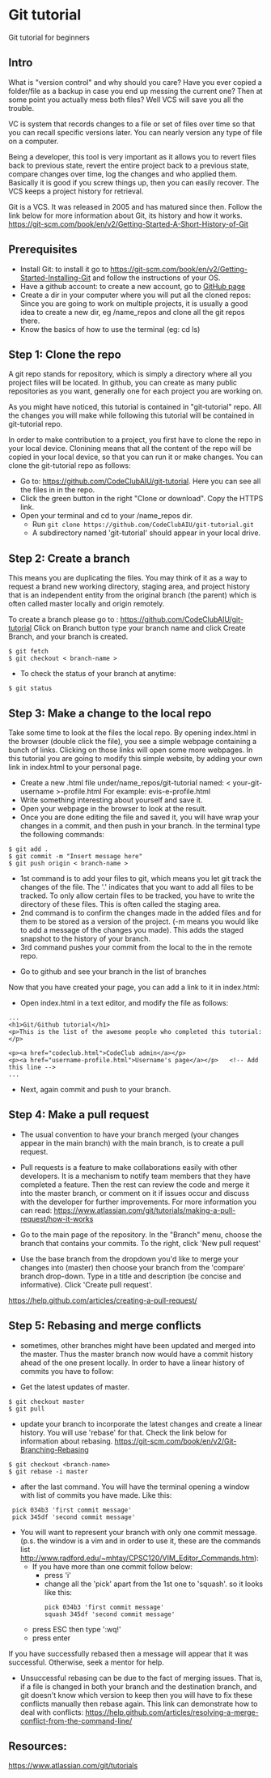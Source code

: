 # Git tutorial
Git tutorial for beginners
## Intro
What is "version control" and why should you care? Have you ever copied a folder/file as a backup in case you end up messing the current one? Then at some point you actually mess both files? Well VCS will save you all the trouble.

VC is system that records changes to a file or set of files over time so that you can recall specific versions later. You can nearly version any type of file on a computer.

Being a developer, this tool is very important as it allows you to revert files back to previous state, revert the entire project back to a previous state, compare changes over time, log the changes and who applied them. Basically it is good if you screw things up, then you can easily recover. The VCS keeps a project history for retrieval.

Git is a VCS. It was released in 2005 and has matured since then. Follow the link below for more information about Git, its history and how it works.
https://git-scm.com/book/en/v2/Getting-Started-A-Short-History-of-Git

## Prerequisites
+ Install Git: to install it go to https://git-scm.com/book/en/v2/Getting-Started-Installing-Git and follow the instructions of your OS.
+ Have a github account: to create a new account, go to [GitHub page](https://github.com/)
+ Create a dir in your computer where you will put all the cloned repos: Since you are going to work on multiple projects, it is usually a good idea to create a new dir, eg /name_repos and clone all the git repos there.
+ Know the basics of how to use the terminal (eg: cd ls)

## Step 1: Clone the repo
A git repo stands for repository, which is simply a directory where all you project files will be located. In github, you can create as many public repositories as you want, generally one for each project you are working on.

As you might have noticed, this tutorial is contained in "git-tutorial" repo. All the changes you will make while following this tutorial will be contained in git-tutorial repo.

In order to make contribution to a project, you first have to clone the repo in your local device. Clonining means that all the content of the repo will be copied in your local device, so that you can run it or make changes. You can clone the git-tutorial repo as follows:

+ Go to: https://github.com/CodeClubAIU/git-tutorial. Here you can see all the files in in the repo.
+ Click the green button in the right "Clone or download". Copy the HTTPS link.
+ Open your terminal and cd to your /name_repos dir.
  * Run `git clone https://github.com/CodeClubAIU/git-tutorial.git`
  * A subdirectory named 'git-tutorial' should appear in your local drive.

## Step 2: Create a branch

This means you are duplicating the files. You may think of it as a way to request a brand new working directory, staging area, and project history that is an independent entity from the original branch (the parent) which is often called master locally and origin remotely.

To create a branch please go to : https://github.com/CodeClubAIU/git-tutorial
Click on Branch button type your branch name and click Create Branch, and your branch is created.

```
$ git fetch
$ git checkout < branch-name >
```

+ To check the status of your branch at anytime:

```
$ git status

```
## Step 3: Make a change to the local repo
Take some time to look at the files the local repo. By opening index.html in the browser (double click the file), you see a simple webpage containing a bunch of links. Clicking on those links will open some more webpages. In this tutorial you are going to modify this simple website, by adding your own link in index.html to your personal page.

+ Create a new .html file under/name_repos/git-tutorial named: < your-git-username >-profile.html For example: evis-e-profile.html
+ Write something interesting about yourself and save it.
+ Open your webpage in the browser to look at the result.
+ Once you are done editing the file and saved it, you will have wrap your changes in a commit, and then push in your branch. In the terminal type the following commands:
```
$ git add .
$ git commit -m "Insert message here"
$ git push origin < branch-name >
```

- 1st command is to add your files to git, which means you let git track the changes of the file. The '.' indicates that you want to add all files to be tracked. To only allow certain files to be tracked, you have to write the directory of these files. This is often called the staging area.
- 2nd command is to confirm the changes made in the added files and for them to be stored as a version of the project. (-m means you would like to add a message of the changes you made). This adds the staged snapshot to the history of your branch.
- 3rd command pushes your commit from the local to the <branch-name> in the remote repo.


+ Go to github and see your branch in the list of branches

Now that you have created your page, you can add a link to it in index.html:

+ Open index.html in a text editor, and modify the file as follows:
```
...
<h1>Git/Github tutorial</h1>
<p>This is the list of the awesome people who completed this tutorial:</p>

<p><a href="codeclub.html">CodeClub admin</a></p>
<p><a href="username-profile.html">Username's page</a></p>   <!-- Add this line -->
...
```

+ Next, again commit and push to your branch.

## Step 4: Make a pull request

+ The usual convention to have your branch merged (your changes appear in the main branch) with the main branch, is to create a pull request.
+ Pull requests is a feature to make collaborations easily with other developers. It is a mechanism to notify team members that they have completed a feature. Then the rest can review the code and merge it into the master branch, or comment on it if issues occur and discuss with the developer for further improvements. For more information you can read: https://www.atlassian.com/git/tutorials/making-a-pull-request/how-it-works

+ Go to the main page of the repository. In the "Branch" menu, choose the branch that contains your commits. To the right, click 'New pull request'

+ Use the base branch from the dropdown you'd like to merge your changes into (master) then choose your branch from the 'compare' branch drop-down. Type in a title and description (be concise and informative). Click 'Create pull request'.

https://help.github.com/articles/creating-a-pull-request/

## Step 5: Rebasing and merge conflicts

+ sometimes, other branches might have been updated and merged into the master. Thus the master branch now would have
a commit history ahead of the one present locally. In order to have a linear history of commits you have to follow:

+ Get the latest updates of master.

```
$ git checkout master
$ git pull
```

+ update your branch to incorporate the latest changes and create a linear history. You will use 'rebase' for that. Check the link below for information about rebasing.
https://git-scm.com/book/en/v2/Git-Branching-Rebasing

```
$ git checkout <branch-name>
$ git rebase -i master
```

+ after the last command. You will have the terminal opening a window with list of commits you have made. Like this:

```
 pick 034b3 'first commit message'
 pick 345df 'second commit message'
```

+ You will want to represent your branch with only one commit message. (p.s. the window is a vim and in order to use it, these are the commands list http://www.radford.edu/~mhtay/CPSC120/VIM_Editor_Commands.htm):
    * If you have more than one commit follow below:
        * press 'i' <!-- this changes the vim to allow you to input -->
        * change all the 'pick' apart from the 1st one to 'squash'. so it looks like this:
            ```
            pick 034b3 'first commit message'
            squash 345df 'second commit message'
            ```
    * press ESC then type ':wq!' <!-- this exits the input mode and saves the file -->
    * press enter

If you have successfully rebased then a message will appear that it was successful. Otherwise, seek a mentor for help.

* Unsuccessful rebasing can be due to the fact of merging issues. That is, if a file is changed in both your branch and the destination branch, and git doesn't know which version to keep then you will have to fix these conflicts manually then rebase again. <!-- Please ask the mentor to further explain if not understood -->
This link can demonstrate how to deal with conflicts: https://help.github.com/articles/resolving-a-merge-conflict-from-the-command-line/


## Resources:
https://www.atlassian.com/git/tutorials

